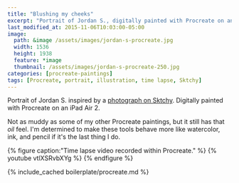 ```yaml
---
title: "Blushing my cheeks"
excerpt: "Portrait of Jordan S., digitally painted with Procreate on an iPad."
last_modified_at: 2015-11-06T10:03:00-05:00
image: 
  path: &image /assets/images/jordan-s-procreate.jpg
  width: 1536
  height: 1938
  feature: *image
  thumbnail: /assets/images/jordan-s-procreate-250.jpg
categories: [procreate-paintings]
tags: [Procreate, portrait, illustration, time lapse, Sktchy]
---
```


Portrait of Jordan S. inspired by a [photograph on Sktchy](https://sktchy.com/BXA9OC). Digitally painted with Procreate on an iPad Air 2. 

Not as muddy as some of my other Procreate paintings, but it still has that *oil* feel. I'm determined to make these tools behave more like watercolor, ink, and pencil if it's the last thing I do.

{% figure caption:"Time lapse video recorded within Procreate." %}
{% youtube vtlXSRvbXYg %}
{% endfigure %}

{% include_cached boilerplate/procreate.md %}
